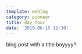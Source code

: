 ```yaml
---
template: weblog
category: pioneer
title: day four
date: '2019-06-15 11:38'
---
```

blog post with a title boyyyy!!
